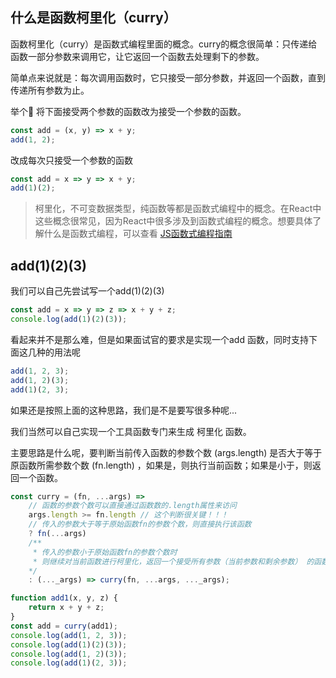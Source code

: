 ## 什么是函数柯里化（curry）
函数柯里化（curry）是函数式编程里面的概念。curry的概念很简单：只传递给函数一部分参数来调用它，让它返回一个函数去处理剩下的参数。

简单点来说就是：每次调用函数时，它只接受一部分参数，并返回一个函数，直到传递所有参数为止。

举个🌰
将下面接受两个参数的函数改为接受一个参数的函数。

```js
const add = (x, y) => x + y;
add(1, 2);
```
改成每次只接受一个参数的函数

```js
const add = x => y => x + y;
add(1)(2);
```

> 柯里化，不可变数据类型，纯函数等都是函数式编程中的概念。在React中这些概念很常见，因为React中很多涉及到函数式编程的概念。想要具体了解什么是函数式编程，可以查看 [JS函数式编程指南](https://llh911001.gitbooks.io/mostly-adequate-guide-chinese/content/)

## add(1)(2)(3)

我们可以自己先尝试写一个add(1)(2)(3)

```js
const add = x => y => z => x + y + z;
console.log(add(1)(2)(3));
```
看起来并不是那么难，但是如果面试官的要求是实现一个add 函数，同时支持下面这几种的用法呢
```js
add(1, 2, 3);
add(1, 2)(3);
add(1)(2, 3);
```
如果还是按照上面的这种思路，我们是不是要写很多种呢...

我们当然可以自己实现一个工具函数专门来生成 柯里化 函数。

主要思路是什么呢，要判断当前传入函数的参数个数 (args.length) 是否大于等于原函数所需参数个数 (fn.length) ，如果是，则执行当前函数；如果是小于，则返回一个函数。

```js
const curry = (fn, ...args) => 
    // 函数的参数个数可以直接通过函数数的.length属性来访问
    args.length >= fn.length // 这个判断很关键！！！
    // 传入的参数大于等于原始函数fn的参数个数，则直接执行该函数
    ? fn(...args)
    /**
     * 传入的参数小于原始函数fn的参数个数时
     * 则继续对当前函数进行柯里化，返回一个接受所有参数（当前参数和剩余参数） 的函数
    */
    : (..._args) => curry(fn, ...args, ..._args);

function add1(x, y, z) {
    return x + y + z;
}
const add = curry(add1);
console.log(add(1, 2, 3));
console.log(add(1)(2)(3));
console.log(add(1, 2)(3));
console.log(add(1)(2, 3));
```